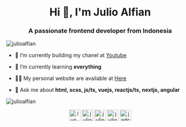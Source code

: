 <h1 align="center">Hi 👋, I'm Julio Alfian</h1>
<h3 align="center">A passionate frontend developer from Indonesia</h3>

<p align="left"> <img src="https://komarev.com/ghpvc/?username=julioalfian" alt="julioalfian" /> </p>

- 🔭 I’m currently building my chanel at [Youtube](https://www.youtube.com/channel/UCjAOHg2zAtolzskJwJAs2sA?view_as=subscriber)

- 🌱 I’m currently learning **everything**

- 👨‍💻 My personal website are available at [Here](https://julioalfian.site)

- 💬 Ask me about **html, scss, js/ts, vuejs, reactjs/ts, nextjs, angular**



<img align="center" src="https://github-readme-stats.vercel.app/api?username=julioalfian&show_icons=true" alt="julioalfian" />

<p align="center">
<a href="https://twitter.com/lyo_aza" target="blank"><img align="center" src="https://cdn.jsdelivr.net/npm/simple-icons@3.0.1/icons/twitter.svg" alt="lyo_aza" height="30" width="30" /></a>
<a href="https://linkedin.com/in/julioalfian" target="blank"><img align="center" src="https://cdn.jsdelivr.net/npm/simple-icons@3.0.1/icons/linkedin.svg" alt="julioalfian" height="30" width="30" /></a>
<a href="https://fb.com/julioalfiandwicahya" target="blank"><img align="center" src="https://cdn.jsdelivr.net/npm/simple-icons@3.0.1/icons/facebook.svg" alt="julioalfiandwicahya" height="30" width="30" /></a>
<a href="https://instagram.com/julioalfian" target="blank"><img align="center" src="https://cdn.jsdelivr.net/npm/simple-icons@3.0.1/icons/instagram.svg" alt="julioalfian" height="30" width="30" /></a>
<a href="https://www.youtube.com/c/jadc" target="blank"><img align="center" src="https://cdn.jsdelivr.net/npm/simple-icons@3.0.1/icons/youtube.svg" alt="jadc" height="30" width="30" /></a>
</p>
